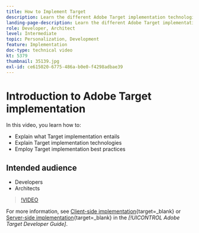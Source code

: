 ```yaml
---
title: How to Implement Target
description: Learn the different Adobe Target implementation technologies and employ Target implementation best practices.
landing-page-description: Learn the different Adobe Target implementation technologies and employ Target implementation best practices.
role: Developer, Architect
level: Intermediate
topic: Personalization, Development
feature: Implementation
doc-type: technical video
kt: 5379
thumbnail: 35139.jpg
exl-id: ce615020-6775-486a-b0e0-f4298adbae39
---
```

# Introduction to Adobe Target implementation

In this video, you learn how to:

* Explain what Target implementation entails
* Explain Target implementation technologies
* Employ Target implementation best practices

## Intended audience

* Developers
* Architects

>[!VIDEO](https://video.tv.adobe.com/v/35139/?quality=12)

For more information, see [Client-side implementation](https://experienceleague.adobe.com/docs/target-dev/developer/client-side/overview.html){target=_blank} or [Server-side implementation](https://experienceleague.adobe.com/docs/target-dev/developer/server-side/server-side-overview.html){target=_blank} in the *[!UICONTROL Adobe Target Developer Guide]*.
 